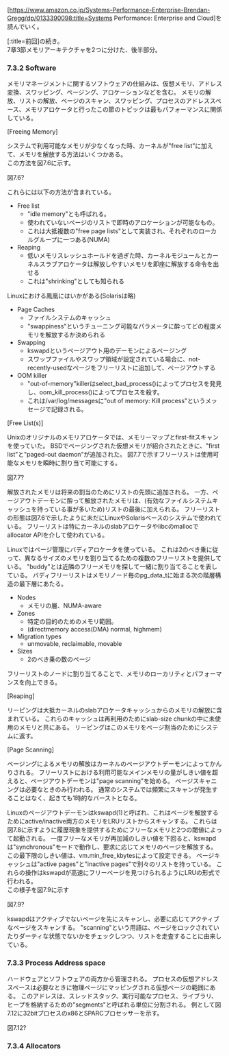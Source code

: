 [https://www.amazon.co.jp/Systems-Performance-Enterprise-Brendan-Gregg/dp/0133390098:title=Systems Performance: Enterprise and Cloud]を読んでいく。

[:title=前回]の続き。  
7章3節メモリアーキテクチャを2つに分けた、後半部分。

### 7.3.2 Software

メモリマネージメントに関するソフトウェアの仕組みは、仮想メモリ、アドレス変換、スワッピング、ページング、アロケーションなどを含む。
メモリの解放、リストの解放、ページのスキャン、スワッピング、プロセスのアドレススペース、メモリアロケータと行ったこの節のトピックは最もパフォーマンスに関係している。

[Freeing Memory]

システムで利用可能なメモリが少なくなった時、カーネルが"free list"に加えて、メモリを解放する方法はいくつかある。  
この方法を図7.6に示す。

図7.6?

これらには以下の方法が含まれている。
- Free list
  - "idle memory"とも呼ばれる。
  - 使われていないページのリストで即時のアロケーションが可能なもの。
  - これは大抵複数の"free page lists"として実装され、それぞれのローカルグループに一つある(NUMA)
- Reaping
  - 低いメモリスレッシュホールドを過ぎた時、カーネルモジュールとカーネルスラブアロケータは解放しやすいメモリを即座に解放する命令を出せる
  - これは"shrinking"としても知られる

Linuxにおける鳳凰にはいかがある(Solarisは略)

- Page Caches
  - ファイルシステムのキャッシュ
  - "swappiness"というチューニング可能なパラメータに酔ってどの程度メモリを解放するか決められる
- Swapping
  - kswapdというページアウト用のデーモンによるページング
  - スワップファイルやスワップ領域が設定されている場合に、not-recently-usedなページをフリーリストに追加して、ページアウトする
- OOM killer
  - "out-of-memory"killerはselect_bad_process()によってプロセスを発見し、oom_kill_process()によってプロセスを殺す。
  - これは/var/log/messagesに"out of memory: Kill process"というメッセージで記録される。

[Free List(s)]

Unixのオリジナルのメモリアロケータでは、メモリーマップとfirst-fitスキャンを使っていた。
BSDでページングされた仮想メモリが紹介されたときに、"first list"と"paged-out daemon"が追加された。
図7.7で示すフリーリストは使用可能なメモリを瞬時に割り当て可能にする。

図7.7?

解放されたメモリは将来の割当のためにリストの先頭に追加される。
一方、ページアウトデーモンに酔って解放されたメモリは、(有効なファイルシステムキャッシュを持っている事が多いため)リストの最後に加えられる。
フリーリストの形態は図7.6で示したように未だにLinuxやSolarisベースのシステムで使われている。
フリーリストは特にカーネルのslabアロケータやlibcのmallocでallocator APIを介して使われている。

Linuxではページ管理にバディアロケータを使っている。
これは2のべき乗に従って、異なるサイズのメモリを割り当てるための複数のフリーリストを提供している。
"buddy"とは近隣のフリーメモリを探して一緒に割り当てることを表している。
バディフリーリストはメモリノード毎のpg_data_tに始まる次の階層構造の最下層にあたる。

- Nodes
  - メモリの層、NUMA-aware
- Zones
  - 特定の目的のためのメモリ範囲。
  - (directmemory access(DMA) normal, highmem)
- Migration types
  - unmovable, reclaimable, movable
- Sizes
  - 2のべき乗の数のページ

フリーリストのノードに割り当てることで、メモリのローカリティとパフォーマンスを向上できる。

[Reaping]

リーピングは大抵カーネルのslabアロケータキャッシュからのメモリの解放に含まれている。
これらのキャッシュは再利用のためにslab-size chunkの中に未使用のメモリと共にある。
リーピングはこのメモリをページ割当のためにシステムに返す。

[Page Scanning]

ページングによるメモリの解放はカーネルのページアウトデーモンによってかんりされる。
フリーリストにおける利用可能なメインメモリの量がしきい値を超えると、ページアウトデーモンは"page scanning"を始める。
ページスキャニングは必要なときのみ行われる。
通常のシステムでは頻繁にスキャンが発生することはなく、起きても1時的なバーストとなる。

Linuxのページアウトデーモンはkswapd(1)と呼ばれ、これはページを解放するためにactive/inactive両方のメモリをLRUリストからスキャンする。
これらは図7.8に示すように履歴現象を提供するためにフリーなメモリと2つの閾値によって起動される。
一度フリーなメモリが再加減のしきい値を下回ると、kswapdは"synchronous"モードで動作し、要求に応じてメモリのページを解放する。
この最下限のしきい値は、vm.min_free_kbytesによって設定できる。
ページキャッシュは"active pages"と"inactive pages"で別々のリストを持っている。
これらの操作はkswapdが高速にフリーページを見つけられるようにLRUの形式で行われる。  
この様子を図7.9に示す

図7.9?

kswapdはアクティブでないページを先にスキャンし、必要に応じてアクティブなページをスキャンする。
"scanning"という用語は、ページをロックされていたりダーティな状態でないかをチェックしつつ、リストを走査することに由来している。


### 7.3.3 Process Address space

ハードウェアとソフトウェアの両方から管理される。
プロセスの仮想アドレススペースは必要なときに物理ページにマッピングされる仮想ページの範囲にある。
このアドレスは、スレッドスタック、実行可能なプロセス、ライブラリ、ヒープを格納するための"segments"と呼ばれる単位に分割される。
例として図7.12に32bitプロセスのx86とSPARCプロセッサーを示す。

図7.12?




### 7.3.4 Allocators
